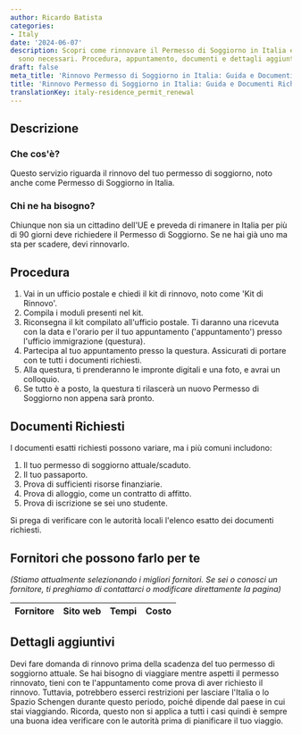 ```yaml
---
author: Ricardo Batista
categories:
- Italy
date: '2024-06-07'
description: Scopri come rinnovare il Permesso di Soggiorno in Italia e quali documenti
  sono necessari. Procedura, appuntamento, documenti e dettagli aggiuntivi inclusi.
draft: false
meta_title: 'Rinnovo Permesso di Soggiorno in Italia: Guida e Documenti Richiesti'
title: 'Rinnovo Permesso di Soggiorno in Italia: Guida e Documenti Richiesti'
translationKey: italy-residence_permit_renewal
---
```



## Descrizione
### Che cos'è?
Questo servizio riguarda il rinnovo del tuo permesso di soggiorno, noto anche come Permesso di Soggiorno in Italia.

### Chi ne ha bisogno?
Chiunque non sia un cittadino dell'UE e preveda di rimanere in Italia per più di 90 giorni deve richiedere il Permesso di Soggiorno. Se ne hai già uno ma sta per scadere, devi rinnovarlo.

## Procedura

1. Vai in un ufficio postale e chiedi il kit di rinnovo, noto come 'Kit di Rinnovo'.
2. Compila i moduli presenti nel kit.
3. Riconsegna il kit compilato all'ufficio postale. Ti daranno una ricevuta con la data e l'orario per il tuo appuntamento ('appuntamento') presso l'ufficio immigrazione (questura).
4. Partecipa al tuo appuntamento presso la questura. Assicurati di portare con te tutti i documenti richiesti.
5. Alla questura, ti prenderanno le impronte digitali e una foto, e avrai un colloquio.
6. Se tutto è a posto, la questura ti rilascerà un nuovo Permesso di Soggiorno non appena sarà pronto.

## Documenti Richiesti

I documenti esatti richiesti possono variare, ma i più comuni includono:

1. Il tuo permesso di soggiorno attuale/scaduto.
2. Il tuo passaporto.
3. Prova di sufficienti risorse finanziarie.
4. Prova di alloggio, come un contratto di affitto.
5. Prova di iscrizione se sei uno studente.

Si prega di verificare con le autorità locali l'elenco esatto dei documenti richiesti.

## Fornitori che possono farlo per te

_(Stiamo attualmente selezionando i migliori fornitori. Se sei o conosci un fornitore, ti preghiamo di contattarci o modificare direttamente la pagina)_

| Fornitore       |     Sito web    |     Tempi        |       Costo      |
| --------------- | --------------- |  :-------------: | :-------------: |

## Dettagli aggiuntivi

Devi fare domanda di rinnovo prima della scadenza del tuo permesso di soggiorno attuale. Se hai bisogno di viaggiare mentre aspetti il permesso rinnovato, tieni con te l'appuntamento come prova di aver richiesto il rinnovo. Tuttavia, potrebbero esserci restrizioni per lasciare l'Italia o lo Spazio Schengen durante questo periodo, poiché dipende dal paese in cui stai viaggiando. Ricorda, questo non si applica a tutti i casi quindi è sempre una buona idea verificare con le autorità prima di pianificare il tuo viaggio.